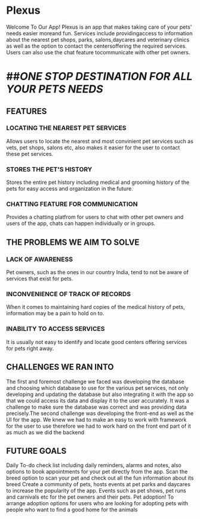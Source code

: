 # Plexus
Welcome To Our App! Plexus is an app that makes taking
care of your pets' needs easier moreand fun. 
Services include providingaccess to information about the
nearest pet shops, parks, salons,daycares and veterinary clinics as well
as the option to contact the centersoffering the required services. Users
can also use the chat feature tocommunicate with other pet owners.

##**_ONE STOP DESTINATION FOR ALL YOUR PETS NEEDS_**
=


## FEATURES

### LOCATING THE NEAREST PET SERVICES
Allows users to locate the nearest and most convinient
pet services such as vets, pet shops, salons etc, also makes
it easier for the user to contact these pet services.

### STORES THE PET'S HISTORY
Stores the entire pet history including medical and
grooming history of the pets for easy access and
organization in the future.

### CHATTING FEATURE FOR COMMUNICATION
Provides a chatting platfrom for users to chat with other
pet owners and users of the app, chats can happen
individually or in groups.

## THE PROBLEMS WE AIM TO SOLVE

### LACK OF AWARENESS
Pet owners, such as the ones in our country India, tend to not be aware
of services that exist for pets.

### INCONVENIENCE OF TRACK OF RECORDS
When it comes to maintaining hard copies of the medical history of pets,
information may be a pain to hold on to.

### INABILITY TO ACCESS SERVICES
It is usually not easy to identify and locate good centers offering services
for pets right away.

## CHALLENGES WE RAN INTO
The first and foremost challenge we faced was developing the database and choosing which database to use for the various pet services, not only developing and updating the database but also integrating it with the app so that we could access its data and display it to the user accurately. It was a challenge to make sure the database was correct and was providing data precisely.The second challenge was developing the front-end as well as the UI for the app. We knew we had to make an easy to work with framework for the user to use therefore we had to work hard on the front end part of it as much as we did the backend

## FUTURE GOALS
Daily To-do check list including daily reminders, alarms
and notes, also options to book appointments for your
pet directly from the app.
Scan the breed option to scan your
pet and check out all the fun
information about its breed
Create a community of pets, hosts events at pet parks and
daycares to increase the popularity of the app. Events such as
pet shows, pet runs and carnivals etc for the pet owners and
their pets.
Pet adoption! To arrange adoption options for users who are
looking for adopting pets with people who want to find a
good home for the animals


